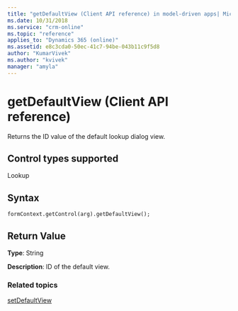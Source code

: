 ```yaml
---
title: "getDefaultView (Client API reference) in model-driven apps| MicrosoftDocs"
ms.date: 10/31/2018
ms.service: "crm-online"
ms.topic: "reference"
applies_to: "Dynamics 365 (online)"
ms.assetid: e8c3cda0-50ec-41c7-94be-043b11c9f5d8
author: "KumarVivek"
ms.author: "kvivek"
manager: "amyla"
---
```

# getDefaultView (Client API reference)



Returns the ID value of the default lookup dialog view.

## Control types supported

Lookup

## Syntax
 
`formContext.getControl(arg).getDefaultView();`

## Return Value

**Type**: String

**Description**: ID of the default view. 


### Related topics

[setDefaultView](setDefaultView.md)


